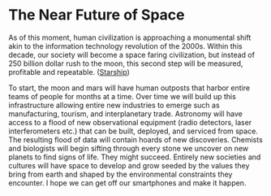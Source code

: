 # The Near Future of Space

As of this moment, human civilization is approaching a monumental shift akin to the information technology revolution of the 2000s. Within this decade, our society will become a space faring civilization, but instead of 250 billion dollar rush to the moon, this second step will be measured, profitable and repeatable. ([Starship](https://www.spacex.com/vehicles/starship/))

To start, the moon and mars will have human outposts that harbor entire teams of people for months at a time. Over time we will build up this infrastructure allowing entire new industries to emerge such as manufacturing, tourism, and interplanetary trade. Astronomy will have access to a flood of new observational equipment (radio detectors, laser interferometers etc.) that can be built, deployed, and serviced from space. The resulting flood of data will contain hoards of new discoveries. Chemists and biologists will begin sifting through every stone we uncover on new planets to find signs of life. They might succeed. Entirely new societies and cultures will have space to develop and grow seeded by the values they bring from earth and shaped by the environmental constraints they encounter. I hope we can get off our smartphones and make it happen.
